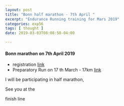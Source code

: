 ```yaml
---
layout: post
title: "Bonn half marathon - 7th April "
excerpt: "Endurance Running training for Mars 2019"
categories: exp56
tags: [ thought ]
date: 2019-03-03T08:08:50-04:00

---
```



#### Bonn marathon on 7th April 2019


* registration  [link](https://www.frielingsdorf-datenservice.de/anmeldung/2019/bonn/index.php?d=1)
* Preparatory Run on 17 th March - 17km [link](https://www.deutschepost-marathonbonn.de/index.php?page=vorbereitungslaeufe)

I will be participating in half marathon,

See you at the

finish line
